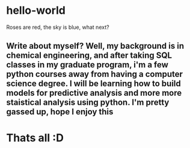 # hello-world
Roses are red, the sky is blue, what next? 
## Write about myself? Well, my background is in chemical engineering, and after taking SQL classes in my graduate program, i'm a few python courses away from having a computer science degree. I will be learning how to build models for predictive analysis and more more staistical analysis using python. I'm pretty gassed up, hope I enjoy this

# Thats all :D 
